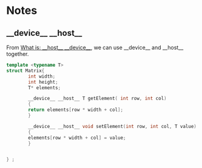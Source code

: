 # Notes
## \_\_device\_\_ \_\_host\_\_
From [What is: \_\_host_\_ \_\_device\_\_](https://devtalk.nvidia.com/default/topic/519806/what-is-__host__-__device__/), we can use \_\_device\_\_ and \_\_host\_\_ together.

```cpp
template <typename T>
struct Matrix{
        int width;
        int height;
        T* elements;

        __device__ __host__ T getElement( int row, int col)
        {
        return elements[row * width + col];
        }

        __device__ __host__ void setElement(int row, int col, T value)
        {
        elements[row * width + col] = value;
        }


} ;
```

